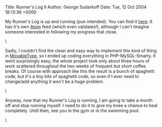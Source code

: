 Title: Runner's Log II
Author: George Sudarkoff
Date: Tue, 12 Oct 2004 18:13:36 +0000

My Runner's Log is up and running (pun intended). You can find it
[here](/running/ "George's Runner's Log"). It has it's own
[Atom](/running/atom "Atom feed") feed (which even validates!), although
I can't imagine someone interested in following my progress that close.

\

Sadly, I couldn't find the clean and easy way to implement this kind of
thing in [MovableType](http://movabletype.org/), so I ended up coding
everything in PHP-MySQL-Smarty. It went surprisingly easy, the whole
project took only about three hours of work scattered throughout the two
weeks of frequent but short coffee breaks. Of course with approach like
this the result is a bunch of spaghetti code, but it's a tiny bits of
spaghetti code, so even if I ever need to change/add anything it won't
be a huge problem.

\

Anyway, now that my Runner's Log is running, I am going to take a month
off and stop running myself. I need to do it to give my knee a chance to
heal completely. Until then, see you in the gym or in the swimming pool.

\

